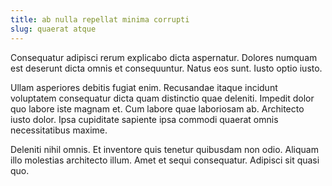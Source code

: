 ```yaml
---
title: ab nulla repellat minima corrupti
slug: quaerat atque
---
```


Consequatur adipisci rerum explicabo dicta aspernatur. Dolores numquam est deserunt dicta omnis et consequuntur. Natus eos sunt. Iusto optio iusto.

Ullam asperiores debitis fugiat enim. Recusandae itaque incidunt voluptatem consequatur dicta quam distinctio quae deleniti. Impedit dolor quo labore iste magnam et. Cum labore quae laboriosam ab. Architecto iusto dolor. Ipsa cupiditate sapiente ipsa commodi quaerat omnis necessitatibus maxime.

Deleniti nihil omnis. Et inventore quis tenetur quibusdam non odio. Aliquam illo molestias architecto illum. Amet et sequi consequatur. Adipisci sit quasi quo.
